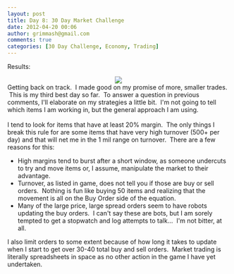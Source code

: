 ```yaml
---
layout: post
title: Day 8: 30 Day Market Challenge
date: 2012-04-20 00:06
author: grimmash@gmail.com
comments: true
categories: [30 Day Challenge, Economy, Trading]
---
```

Results:<br /><div style="clear: both; text-align: center;"><a href="http://grimmash.com/wp-content/uploads/2012/04/Day-81.png" style="margin-left: 1em; margin-right: 1em;"><img border="0" src="http://grimmash.com/wp-content/uploads/2012/04/Day-81.png" /></a></div><div style="clear: both; text-align: left;">Getting back on track. &nbsp;I made good on my promise of more, smaller trades. &nbsp;This is my third best day so far. &nbsp;To answer a question in previous comments, I'll elaborate on my strategies a little bit. &nbsp;I'm not going to tell which items I am working in, but the general approach I am using.</div><div style="clear: both; text-align: left;"><br /></div><div style="clear: both; text-align: left;">I tend to look for items that have at least 20% margin. &nbsp;The only things I break this rule for are some items that have very high turnover (500+ per day) and that will net me in the 1 mil range on turnover. &nbsp;There are a few reasons for this:</div><div style="clear: both; text-align: left;"></div><ul><li>High margins tend to burst after a short window, as someone undercuts to try and move items or, I assume, manipulate the market to their advantage.</li><li>Turnover, as listed in game, does not tell you if those are buy or sell orders. &nbsp;Nothing is fun like buying 50 items and realizing that the movement is all on the Buy Order side of the equation.</li><li>Many of the large price, large spread orders seem to have robots updating the buy orders. &nbsp;I can't say these are bots, but I am sorely tempted to get a stopwatch and log attempts to talk... &nbsp;I'm not bitter, at all.</li></ul><div>I also limit orders to some extent because of how long it takes to update when I start to get over 30-40 total buy and sell orders. &nbsp;Market trading is literally spreadsheets in space as no other action in the game I have yet undertaken.</div><br /><br />
